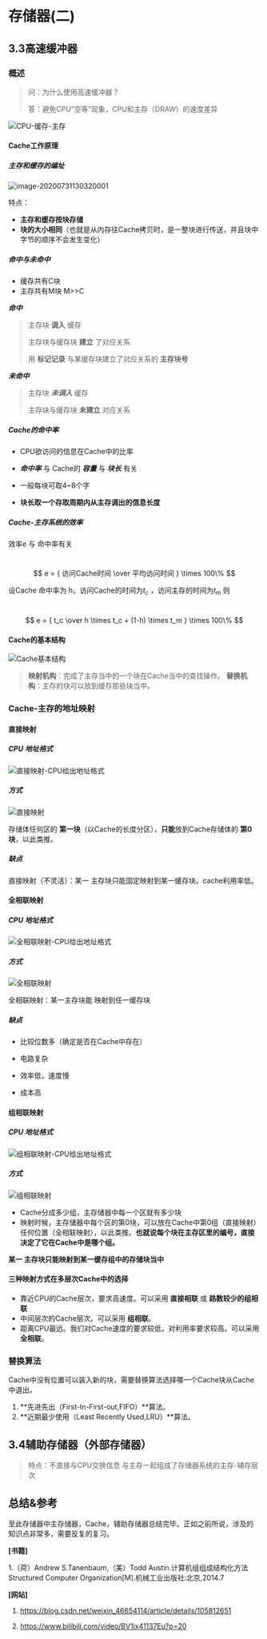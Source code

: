 # 存储器(二)



## 3.3高速缓冲器



### 概述

> 问：为什么使用高速缓冲器？
>
> 答：避免CPU”空等”现象，CPU和主存（DRAW）的速度差异
>
> 

![CPU-缓存-主存](img/04/CPU-缓存-主存.png)

#### Cache工作原理

##### 主存和缓存的编址

![image-20200731130320001](img/04/主存和缓存的编址.png)

特点：

- **主存和缓存按块存储**
- **块的大小相同**（也就是从内存往Cache拷贝时，是一整块进行传送，并且块中字节的顺序不会发生变化）



##### 命中与未命中

- 缓存共有C块
- 主存共有M块 M>>C

***命中*** 

> 主存块 **调入** 缓存
>
> 主存块与缓存块 **建立** 了对应关系
>
> 用  **标记记录** 与某缓存块建立了对应关系的 **主存块号**
>

***未命中***

> 主存块 ***未调入*** 缓存
>
> 主存块与缓存块 **未建立** 对应关系



##### Cache的命中率

- CPU欲访问的信息在Cache中的比率

- ***命中率*** 与 Cache的 ***容量*** 与 ***块长*** 有关

- 一般每块可取4~8个字

- **块长取一个存取周期内从主存调出的信息长度**



##### Cache-主存系统的效率

效率e 与 命中率有关

​			$$ e = { 访问Cache时间 \over 平均访问时间 } \times 100\% $$

设Cache 命中率为 h，访问Cache的时间为$t_c$ ，访问主存的时间为$t_m$ 则

​		$$ e = { t_c \over h \times t_c + (1-h) \times t_m } \times 100\% $$



#### Cache的基本结构

![Cache基本结构](img/04/Cache基本结构.png)

> **映射机构**：完成了主存当中的一个块在Cache当中的查找操作。
> **替换机构**：主存的块可以放到缓存那些块当中。



### Cache-主存的地址映射

#### 直接映射

##### CPU 地址格式

![直接映射-CPU给出地址格式](img/04/直接映射-CPU给出地址格式.png)



##### 方式

![直接映射](img/04/直接映射.png)

存储体任何区的 **第一块**（以Cache的长度分区），**只能**放到Cache存储体的 **第0块**，以此类推。



##### 缺点

直接映射（不灵活）：某一 主存块只能固定映射到某一缓存块。cache利用率低。





#### 全相联映射

##### CPU 地址格式

![全相联映射-CPU给出地址格式](img/04/全相联映射-CPU给出地址格式.png)



##### 方式

![全相联映射](img/04/全相联映射.png)

全相联映射：某一主存块能 映射到任一缓存块



##### 缺点

- 比较位数多（确定是否在Cache中存在） 

- 电路复杂 

- 效率低，速度慢
- 成本高



#### 组相联映射

##### CPU 地址格式

![组相联映射-CPU给出地址格式](img/04/组相联映射-CPU给出地址格式.png)



##### 方式

![组相联映射](img/04/组相联映射.png)

- Cache分成多少组，主存储器中每一个区就有多少块
- 映射时候，主存储器中每个区的第0块，可以放在Cache中第0组（直接映射）任何位置（全相联映射），以此类推。**也就说每个块在主存区里的编号，直接决定了它在Cache中是哪个组。**

**某一 主存块只能映射到某一缓存组中的存储块当中**



#### 三种映射方式在多层次Cache中的选择

- 靠近CPU的Cache层次，要求高速度。可以采用 **直接相联** 或 **路数较少的组相联**
- 中间层次的Cache层次。可以采用 **组相联**。
- 距离CPU最远。我们对Cache速度的要求较低，对利用率要求较高。可以采用 **全相联**。



### 替换算法

Cache中没有位置可以装入新的块，需要替换算法选择哪一个Cache块从Cache中退出。

1. **先进先出（First-In-First-out,FIFO）**算法。
2. **近期最少使用（Least Recently Used,LRU）**算法。



## 3.4辅助存储器（外部存储器）

> 特点：不直接与CPU交换信息
> 与主存一起组成了存储器系统的主存-辅存层次



## 总结&参考

至此存储器中主存储器，Cache，辅助存储器总结完毕。正如之前所说，涉及的知识点非常多，需要反复的复习。



**[书籍]**

1.（荷）Andrew S.Tanenbaum,（美）Todd Austin.计算机组组成结构化方法 Structured Computer Organization[M].机械工业出版社:北京,2014.7

**[网站]**

1. https://blog.csdn.net/weixin_46654114/article/details/105812651

2. https://www.bilibili.com/video/BV1ix41137Eu?p=20

